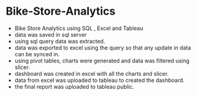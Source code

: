 # Bike-Store-Analytics
  - Bike Store Analytics using SQL , Excel and Tableau
  - data was saved in sql server
  - using sql query data was extracted.
  - data was exported to excel using the query so that any update in data can be synced in.
  - using pivot tables, charts were generated and data was filtered using slicer.
  - dashboard was created in excel with all the charts and slicer.
  - data from excel was uploaded to tableau to created the dashboard.
  - the final report was uploaded to tableau public.
